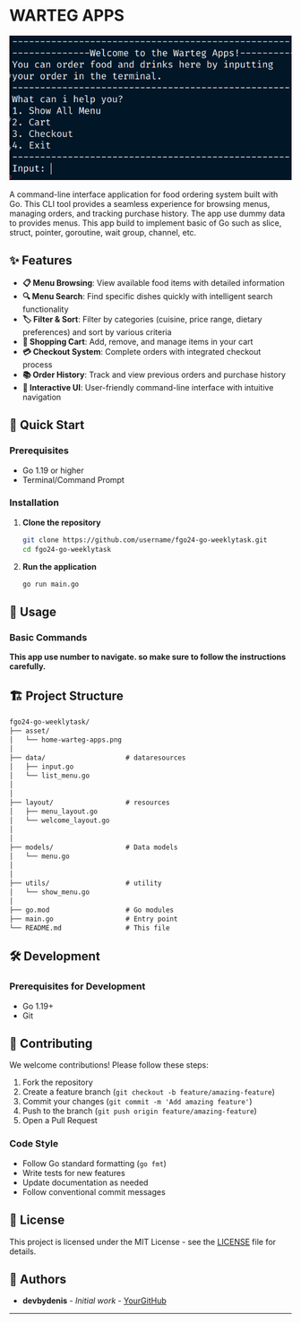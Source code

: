 # WARTEG APPS

![Main Menu](assets/home-warteg-apps.png)

A command-line interface application for food ordering system built with Go. This CLI tool provides a seamless experience for browsing menus, managing orders, and tracking purchase history. The app use dummy data to provides menus. This app build to implement basic of Go such as slice, struct, pointer, goroutine, wait group, channel, etc.

## ✨ Features

- **📋 Menu Browsing**: View available food items with detailed information
- **🔍 Menu Search**: Find specific dishes quickly with intelligent search functionality
- **🏷️ Filter & Sort**: Filter by categories (cuisine, price range, dietary preferences) and sort by various criteria
- **🛒 Shopping Cart**: Add, remove, and manage items in your cart
- **💳 Checkout System**: Complete orders with integrated checkout process
- **📚 Order History**: Track and view previous orders and purchase history
- **🎨 Interactive UI**: User-friendly command-line interface with intuitive navigation

## 🚀 Quick Start

### Prerequisites

- Go 1.19 or higher
- Terminal/Command Prompt

### Installation

1. **Clone the repository**
   ```bash
   git clone https://github.com/username/fgo24-go-weeklytask.git
   cd fgo24-go-weeklytask
   ```
   
2. **Run the application**
   ```bash
   go run main.go
   ```

<!-- ### Alternative Installation (Go Install)

```bash
go install github.com/username/food-ordering-cli@latest
``` -->
## 📖 Usage

### Basic Commands
**This app use number to navigate. so make sure to follow the instructions carefully.**

## 🏗️ Project Structure

```
fgo24-go-weeklytask/
├── asset/
│   └── home-warteg-apps.png
│   
├── data/                    # dataresources
│   ├── input.go
│   └── list_menu.go
│   
│
├── layout/                  # resources
│   ├── menu_layout.go
│   └── welcome_layout.go
│   
│
├── models/                  # Data models
│   └── menu.go              
│
│
├── utils/                   # utility
│   └── show_menu.go         
│   
├── go.mod                   # Go modules
├── main.go                  # Entry point
└── README.md                # This file
```

## 🛠️ Development

### Prerequisites for Development

- Go 1.19+
- Git



## 🤝 Contributing

We welcome contributions! Please follow these steps:

1. Fork the repository
2. Create a feature branch (`git checkout -b feature/amazing-feature`)
3. Commit your changes (`git commit -m 'Add amazing feature'`)
4. Push to the branch (`git push origin feature/amazing-feature`)
5. Open a Pull Request

### Code Style

- Follow Go standard formatting (`go fmt`)
- Write tests for new features
- Update documentation as needed
- Follow conventional commit messages

## 📝 License

This project is licensed under the MIT License - see the [LICENSE](LICENSE) file for details.

## 👥 Authors

- **devbydenis** - *Initial work* - [YourGitHub](https://github.com/devbydenis)
---